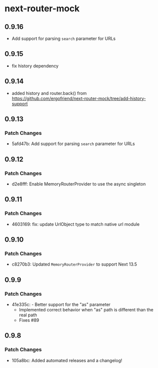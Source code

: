 # next-router-mock

## 0.9.16

- Add support for parsing `search` parameter for URLs

## 0.9.15

- fix history dependency

## 0.9.14

- added history and router.back() from https://github.com/ergofriend/next-router-mock/tree/add-history-support
  
## 0.9.13

### Patch Changes

- 5afd47b: Add support for parsing `search` parameter for URLs

## 0.9.12

### Patch Changes

- d2e8fff: Enable MemoryRouterProvider to use the async singleton

## 0.9.11

### Patch Changes

- 4603169: fix: update UrlObject type to match native url module

## 0.9.10

### Patch Changes

- c8270b3: Updated `MemoryRouterProvider` to support Next 13.5

## 0.9.9

### Patch Changes

- 41e335c: - Better support for the "as" parameter
  - Implemented correct behavior when "as" path is different than the real path
  - Fixes #89

## 0.9.8

### Patch Changes

- 105a8bc: Added automated releases and a changelog!
